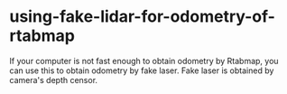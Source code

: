 # using-fake-lidar-for-odometry-of-rtabmap
 If your computer is not fast enough to obtain odometry by Rtabmap, you can use this to obtain odometry by fake laser. Fake laser is obtained by camera's depth censor.
